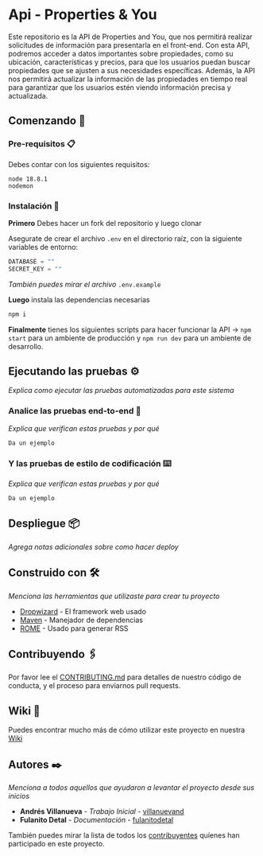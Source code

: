 # Api - Properties & You

Este repositorio es la API de Properties and You, que nos permitirá realizar solicitudes de información para presentarla en el front-end. Con esta API, podremos acceder a datos importantes sobre propiedades, como su ubicación, características y precios, para que los usuarios puedan buscar propiedades que se ajusten a sus necesidades específicas. Además, la API nos permitirá actualizar la información de las propiedades en tiempo real para garantizar que los usuarios estén viendo información precisa y actualizada.

## Comenzando 🚀

### Pre-requisitos 📋

Debes contar con los siguientes requisitos:

```text
node 18.8.1
nodemon 
```

### Instalación 🔧

**Primero** Debes hacer un fork del repositorio y luego clonar

Asegurate de crear el archivo ` .env ` en el directorio raíz, con la siguiente variables de entorno:

```javascript
DATABASE = ""
SECRET_KEY = ""
```

*También puedes mirar el archivo* `.env.example`

**Luego** instala las dependencias necesarias

```bash
npm i
```

**Finalmente** tienes los siguientes scripts para hacer funcionar la API → `npm start` para un ambiente de producción y `npm run dev` para un ambiente de desarrollo.

## Ejecutando las pruebas ⚙️

_Explica como ejecutar las pruebas automatizadas para este sistema_

### Analice las pruebas end-to-end 🔩

_Explica que verifican estas pruebas y por qué_

```text
Da un ejemplo
```


### Y las pruebas de estilo de codificación ⌨️

_Explica que verifican estas pruebas y por qué_

```text
Da un ejemplo
```

## Despliegue 📦

_Agrega notas adicionales sobre como hacer deploy_

## Construido con 🛠️

_Menciona las herramientas que utilizaste para crear tu proyecto_

* [Dropwizard](http://www.dropwizard.io/1.0.2/docs/) - El framework web usado
* [Maven](https://maven.apache.org/) - Manejador de dependencias
* [ROME](https://rometools.github.io/rome/) - Usado para generar RSS

## Contribuyendo 🖇️

Por favor lee el [CONTRIBUTING.md](https://gist.github.com/villanuevand/xxxxxx) para detalles de nuestro código de conducta, y el proceso para enviarnos pull requests.

## Wiki 📖

Puedes encontrar mucho más de cómo utilizar este proyecto en nuestra [Wiki](https://github.com/tu/proyecto/wiki)

## Autores ✒️

_Menciona a todos aquellos que ayudaron a levantar el proyecto desde sus inicios_

* **Andrés Villanueva** - *Trabajo Inicial* - [villanuevand](https://github.com/villanuevand)
* **Fulanito Detal** - *Documentación* - [fulanitodetal](#fulanito-de-tal)

También puedes mirar la lista de todos los [contribuyentes](https://github.com/your/project/contributors) quíenes han participado en este proyecto.
